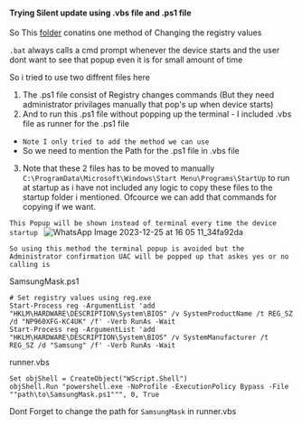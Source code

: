 #### Trying Silent update using .vbs file and .ps1 file

So This [folder](https://github.com/Sanjay0302/galaxybook_mask/new/main/Sanjay0302/Using(.vbsfile)) conatins one method of Changing the registry values

`.bat` always calls a cmd prompt whenever the device starts and the user dont want to see that popup even it is for small amount of time


So i tried to use two diffrent files here
1. The .ps1 file consist of Registry changes commands (But they need administrator privilages manually that pop's up when device starts)
2. And to run this .ps1 file without popping up the terminal - I included .vbs file as runner for the .ps1 file
  - `Note I only tried to add the method we can use`
  - So we need to mention the Path for the .ps1 file in .vbs file
3. Note that these 2 files has to be moved to manually `C:\ProgramData\Microsoft\Windows\Start Menu\Programs\StartUp` to run at startup as i have not included any logic to copy these files to the startup folder i mentioned. Ofcource we can add that commands for copying if we want.

`This Popup will be shown instead of terminal every time the device startup `
![WhatsApp Image 2023-12-25 at 16 05 11_34fa92da](https://github.com/Sanjay0302/galaxybook_mask/assets/90672297/11e670e2-6117-42d8-beca-14ea0992f63b)

`So using this method the terminal popup is avoided but the Administrator confirmation UAC will be popped up that askes yes or no calling is `

SamsungMask.ps1
```pwsh
# Set registry values using reg.exe
Start-Process reg -ArgumentList 'add "HKLM\HARDWARE\DESCRIPTION\System\BIOS" /v SystemProductName /t REG_SZ /d "NP960XFG-KC4UK" /f' -Verb RunAs -Wait
Start-Process reg -ArgumentList 'add "HKLM\HARDWARE\DESCRIPTION\System\BIOS" /v SystemManufacturer /t REG_SZ /d "Samsung" /f' -Verb RunAs -Wait
```

runner.vbs
```vbs
Set objShell = CreateObject("WScript.Shell")
objShell.Run "powershell.exe -NoProfile -ExecutionPolicy Bypass -File ""path\to\SamsungMask.ps1""", 0, True
```
Dont Forget to change the path for `SamsungMask` in runner.vbs

